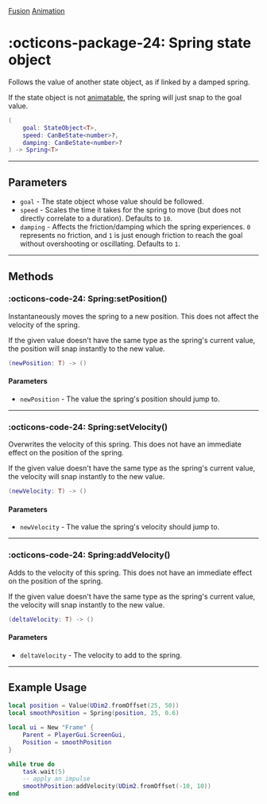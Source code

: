 <nav class="fusiondoc-api-breadcrumbs">
	<a href="../..">Fusion</a>
	<a href="..">Animation</a>
</nav>

<h1 class="fusiondoc-api-header" markdown>
	<span class="fusiondoc-api-icon" markdown>:octicons-package-24:</span>
	<span class="fusiondoc-api-name">Spring</span>
	<span class="fusiondoc-api-pills">
		<span class="fusiondoc-api-pill-type">state object</span>
	</span>
</h1>

Follows the value of another state object, as if linked by a damped spring.

If the state object is not [animatable](./animatable.md), the spring will
just snap to the goal value.

```Lua
(
	goal: StateObject<T>,
	speed: CanBeState<number>?,
	damping: CanBeState<number>?
) -> Spring<T>
```

-----

## Parameters

- `goal` - The state object whose value should be followed.
- `speed` - Scales the time it takes for the spring to move (but does not
directly correlate to a duration). Defaults to `10`.
- `damping` - Affects the friction/damping which the spring experiences. `0`
represents no friction, and `1` is just enough friction to reach the goal
without overshooting or oscillating. Defaults to `1`.

-----

## Methods

### :octicons-code-24: Spring:setPosition()

Instantaneously moves the spring to a new position. This does not affect the
velocity of the spring.

If the given value doesn't have the same type as the spring's current value,
the position will snap instantly to the new value.

```Lua
(newPosition: T) -> ()
```

#### Parameters

- `newPosition` - The value the spring's position should jump to.

-----

### :octicons-code-24: Spring:setVelocity()

Overwrites the velocity of this spring. This does not have an immediate effect
on the position of the spring.

If the given value doesn't have the same type as the spring's current value,
the velocity will snap instantly to the new value.

```Lua
(newVelocity: T) -> ()
```

#### Parameters

- `newVelocity` - The value the spring's velocity should jump to.

-----

### :octicons-code-24: Spring:addVelocity()

Adds to the velocity of this spring. This does not have an immediate effect
on the position of the spring.

If the given value doesn't have the same type as the spring's current value,
the velocity will snap instantly to the new value.

```Lua
(deltaVelocity: T) -> ()
```

#### Parameters

- `deltaVelocity` - The velocity to add to the spring.

-----

## Example Usage

```Lua
local position = Value(UDim2.fromOffset(25, 50))
local smoothPosition = Spring(position, 25, 0.6)

local ui = New "Frame" {
	Parent = PlayerGui.ScreenGui,
	Position = smoothPosition
}

while true do
	task.wait(5)
	-- apply an impulse
	smoothPosition:addVelocity(UDim2.fromOffset(-10, 10))
end
```